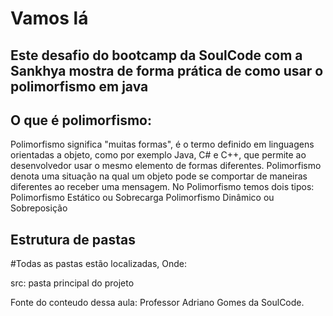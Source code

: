 # Vamos lá
## Este desafio do bootcamp da SoulCode com a Sankhya mostra de forma prática de como usar o polimorfismo em java

## O que é polimorfismo:
Polimorfismo significa "muitas formas", é o termo definido em linguagens orientadas a objeto, como por exemplo Java, C# e C++, que permite ao desenvolvedor usar o mesmo elemento de formas diferentes. Polimorfismo denota uma situação na qual um objeto pode se comportar de maneiras diferentes ao receber uma mensagem. No Polimorfismo temos dois tipos:
Polimorfismo Estático ou Sobrecarga Polimorfismo Dinâmico ou Sobreposição

## Estrutura de pastas
#Todas as pastas estão localizadas, Onde:

src: pasta principal do projeto

Fonte do conteudo dessa aula: Professor Adriano Gomes da SoulCode.
